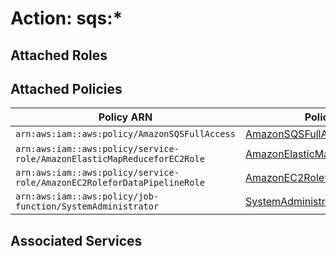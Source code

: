 # Action: sqs:*

## Attached Roles

## Attached Policies

| Policy ARN | Policy Name |
|------------|-------------|
| `arn:aws:iam::aws:policy/AmazonSQSFullAccess` | [AmazonSQSFullAccess](../policies.md#amazonsqsfullaccess) |
| `arn:aws:iam::aws:policy/service-role/AmazonElasticMapReduceforEC2Role` | [AmazonElasticMapReduceforEC2Role](../policies.md#amazonelasticmapreduceforec2role) |
| `arn:aws:iam::aws:policy/service-role/AmazonEC2RoleforDataPipelineRole` | [AmazonEC2RoleforDataPipelineRole](../policies.md#amazonec2rolefordatapipelinerole) |
| `arn:aws:iam::aws:policy/job-function/SystemAdministrator` | [SystemAdministrator](../policies.md#systemadministrator) |

## Associated Services

